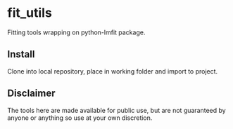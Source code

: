 # fit_utils
Fitting tools wrapping on python-lmfit package. 

## Install
Clone into local repository, place in working folder and import to project.

## Disclaimer
The tools here are made available for public use, but are not guaranteed by anyone or anything so use at your own discretion.
